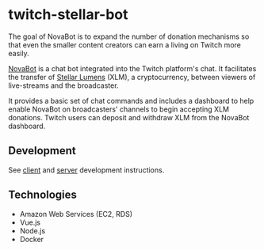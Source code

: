 # twitch-stellar-bot

The goal of NovaBot is to expand the number of donation mechanisms so that even the smaller content creators can earn a living on Twitch more easily.

[NovaBot](http://novabot.me) is a chat bot integrated into the Twitch platform's chat. It facilitates the transfer of [Stellar Lumens](https://www.stellar.org/) (XLM), a cryptocurrency, between viewers of live-streams and the broadcaster.

It provides a basic set of chat commands and includes a dashboard to help enable NovaBot on broadcasters' channels to begin accepting XLM donations. Twitch users can deposit and withdraw XLM from the NovaBot dashboard.

## Development

See [client](https://github.com/michael-luo/twitch-stellar-bot/tree/master/client/README.md) and [server](https://github.com/michael-luo/twitch-stellar-bot/blob/master/server/README.md) development instructions.

## Technologies

- Amazon Web Services (EC2, RDS)
- Vue.js
- Node.js
- Docker
